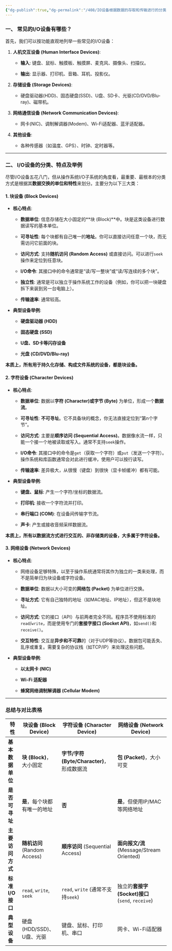 ```yaml
---
{"dg-publish":true,"dg-permalink":"/408/IO设备根据数据的存取和传输进行的分类","permalink":"/408/IO设备根据数据的存取和传输进行的分类/"}
---
```



### **一、 常见的I/O设备有哪些？**

首先，我们可以按功能直观地列举一些常见的I/O设备：

1. **人机交互设备 (Human Interface Devices)**:
    
    - **输入**: 键盘、鼠标、触摸板、触摸屏、麦克风、摄像头、扫描仪。
        
    - **输出**: 显示器、打印机、音箱、耳机、投影仪。
        
2. **存储设备 (Storage Devices)**:
    
    - 硬盘驱动器(HDD)、固态硬盘(SSD)、U盘、SD卡、光驱(CD/DVD/Blu-ray)、磁带机。
        
3. **网络通信设备 (Network Communication Devices)**:
    
    - 网卡(NIC)、调制解调器(Modem)、Wi-Fi适配器、蓝牙适配器。
        
4. **其他设备**:
    
    - 各种传感器（如温度、GPS）、时钟、定时器等。
        

---

### **二、 I/O设备的分类、特点及举例**

尽管I/O设备五花八门，但从操作系统I/O子系统的角度看，最重要、最根本的分类方式是根据其**数据交换的单位和特性**来划分。主要分为以下三大类：

#### **1. 块设备 (Block Devices)**

- **核心特点**:
    
    - **数据单位**: 信息存储在大小固定的**块 (Block)**中。块是这类设备进行数据读写的基本单位。
        
    - **可寻址性**: 每个块都有自己唯一的**地址**。你可以直接访问任意一个块，而无需访问它前面的块。
        
    - **访问方式**: 支持**随机访问 (Random Access)** 或直接访问。可以进行`seek`操作来定位到任意块。
        
    - **I/O命令**: 其接口中的命令通常是“读/写一整块”或“读/写连续的多个块”。
        
    - **独立性**: 通常是可以独立于操作系统工作的设备（例如，你可以把一块硬盘拆下来装到另一台电脑上）。
        
    - **传输速率**: 通常较高。
        
- **典型设备举例**:
    
    - **硬盘驱动器 (HDD)**
        
    - **固态硬盘 (SSD)**
        
    - **U盘、SD卡等闪存设备**
        
    - **光盘 (CD/DVD/Blu-ray)**
        

**本质上，所有用于持久化存储、构成文件系统的设备，都是块设备。**

#### **2. 字符设备 (Character Devices)**

- **核心特点**:
    
    - **数据单位**: 数据以**字符 (Character)或字节 (Byte)** 为单位，形成一个**数据流**。
        
    - **可寻址性**: **不可寻址**。它不具备块的概念，你无法直接定位到“第n个字节”。
        
    - **访问方式**: 主要是**顺序访问 (Sequential Access)**。数据像水流一样，只能一个接一个地被读取或写入。通常不支持`seek`操作。
        
    - **I/O命令**: 其接口中的命令是`get`（获取一个字符）或`put`（发送一个字符）。操作系统和库函数通常会对此进行缓冲，使用户可以按行读写。
        
    - **传输速率**: 差异极大，从很慢（键盘）到很快（显卡帧缓冲）都有可能。
        
- **典型设备举例**:
    
    - **键盘、鼠标**: 产生一个字符/坐标的数据流。
        
    - **打印机**: 接收一个字符流并打印。
        
    - **串行端口 (COM)**: 在设备间传输字节流。
        
    - **声卡**: 产生或接收音频采样数据流。
        

**本质上，所有以数据流方式进行交互的、非存储类的设备，大多属于字符设备。**

#### **3. 网络设备 (Network Devices)**

- **核心特点**:
    
    - 网络设备足够特殊，以至于操作系统通常将其作为独立的一类来处理，而不是简单归为块设备或字符设备。
        
    - **数据单位**: 数据以大小可变的**网络包 (Packet)** 为单位进行交换。
        
    - **寻址方式**: 它有自己独特的地址（如MAC地址、IP地址），但这不是块地址。
        
    - **访问方式**: 它的接口（API）与前两者完全不同。程序员不使用标准的`read`/`write`，而是使用专门的**套接字接口 (Socket API)**，如`send()`和`receive()`。
        
    - **交互特性**: 交互是**异步和不可靠**的（对于UDP等协议）。数据包可能丢失、乱序或重复。需要复杂的协议栈（如TCP/IP）来处理这些问题。
        
- **典型设备举例**:
    
    - **以太网卡 (NIC)**
        
    - **Wi-Fi 适配器**
        
    - **蜂窝网络调制解调器 (Cellular Modem)**
        

---

### **总结与对比表格**

|特性|块设备 (Block Device)|字符设备 (Character Device)|网络设备 (Network Device)|
|---|---|---|---|
|**基本数据单位**|**块 (Block)**，大小固定|**字节/字符 (Byte/Character)**，形成数据流|**包 (Packet)**，大小可变|
|**是否可寻址**|**是**，每个块都有唯一的地址|**否**|**是**，但使用IP/MAC等网络地址|
|**主要访问方式**|**随机访问** (Random Access)|**顺序访问** (Sequential Access)|**面向报文/流** (Message/Stream Oriented)|
|**标准I/O接口**|`read`, `write`, `seek`|`read`, `write` (通常不支持`seek`)|独立的**套接字(Socket)接口** (`send`, `receive`)|
|**典型设备**|硬盘 (HDD/SSD)、U盘、光驱|键盘、鼠标、打印机、串口|网卡、Wi-Fi适配器|
